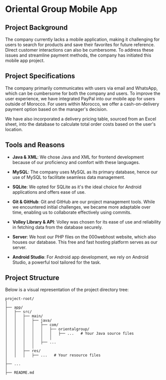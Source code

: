# Oriental Group Mobile App

## Project Background
The company currently lacks a mobile application, making it challenging for users to search for products and save their favorites for future reference. Direct customer interactions can also be cumbersome. To address these issues and streamline payment methods, the company has initiated this mobile app project.

## Project Specifications
The company primarily communicates with users via email and WhatsApp, which can be cumbersome for both the company and users. To improve the user experience, we have integrated PayPal into our mobile app for users outside of Morocco. For users within Morocco, we offer a cash-on-delivery payment option based on the manager's decision.

We have also incorporated a delivery pricing table, sourced from an Excel sheet, into the database to calculate total order costs based on the user's location.

## Tools and Reasons
- **Java & XML**: We chose Java and XML for frontend development because of our proficiency and comfort with these languages.

- **MySQL**: The company uses MySQL as its primary database, hence our use of MySQL to facilitate seamless data management.

- **SQLite**: We opted for SQLite as it's the ideal choice for Android applications and offers ease of use.

- **Git & GitHub**: Git and GitHub are our project management tools. While we encountered initial challenges, we became more adaptable over time, enabling us to collaborate effectively using commits.

- **Volley Library & API**: Volley was chosen for its ease of use and reliability in fetching data from the database securely.

- **Server**: We host our PHP files on the 000webhost website, which also houses our database. This free and fast hosting platform serves as our server.

- **Android Studio**: For Android app development, we rely on Android Studio, a powerful tool tailored for the task.

## Project Structure
Below is a visual representation of the project directory tree:

```plaintext
project-root/
│
├── app/
│   ├── src/
│   │   ├── main/
│   │   │   ├── java/
│   │   │   │   ├── com/
│   │   │   │   │   ├── orientalgroup/
│   │   │   │   │   │   ├── ...   # Your Java source files
│   │   │   │   │   │
│   │   │   │   ├── ...
│   │   │   │
│   │   ├── res/
│   │   │   ├── ...   # Your resource files
│
├── ...
│
├── README.md
